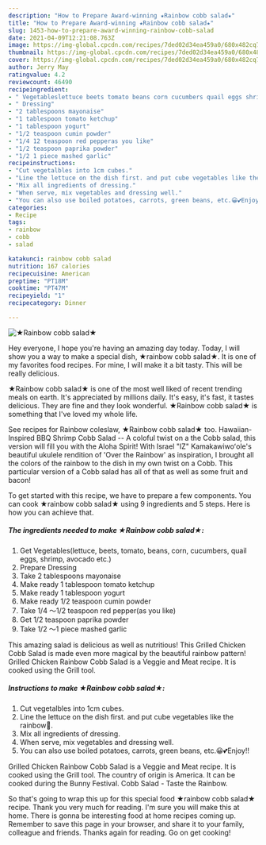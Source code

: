 ```yaml
---
description: "How to Prepare Award-winning ★Rainbow cobb salad★"
title: "How to Prepare Award-winning ★Rainbow cobb salad★"
slug: 1453-how-to-prepare-award-winning-rainbow-cobb-salad
date: 2021-04-09T12:21:08.763Z
image: https://img-global.cpcdn.com/recipes/7ded02d34ea459a0/680x482cq70/rainbow-cobb-salad-recipe-main-photo.jpg
thumbnail: https://img-global.cpcdn.com/recipes/7ded02d34ea459a0/680x482cq70/rainbow-cobb-salad-recipe-main-photo.jpg
cover: https://img-global.cpcdn.com/recipes/7ded02d34ea459a0/680x482cq70/rainbow-cobb-salad-recipe-main-photo.jpg
author: Jerry May
ratingvalue: 4.2
reviewcount: 46490
recipeingredient:
- " Vegetableslettuce beets tomato beans corn cucumbers quail eggs shrimp avocado etc"
- " Dressing"
- "2 tablespoons mayonaise"
- "1 tablespoon tomato ketchup"
- "1 tablespoon yogurt"
- "1/2 teaspoon cumin powder"
- "1/4 12 teaspoon red pepperas you like"
- "1/2 teaspoon paprika powder"
- "1/2 1 piece mashed garlic"
recipeinstructions:
- "Cut vegetalbles into 1cm cubes."
- "Line the lettuce on the dish first. and put cube vegetables like the rainbow🌈."
- "Mix all ingredients of dressing."
- "When serve, mix vegetables and dressing well."
- "You can also use boiled potatoes, carrots, green beans, etc.😀💕Enjoy!!"
categories:
- Recipe
tags:
- rainbow
- cobb
- salad

katakunci: rainbow cobb salad 
nutrition: 167 calories
recipecuisine: American
preptime: "PT18M"
cooktime: "PT47M"
recipeyield: "1"
recipecategory: Dinner

---
```



![★Rainbow cobb salad★](https://img-global.cpcdn.com/recipes/7ded02d34ea459a0/680x482cq70/rainbow-cobb-salad-recipe-main-photo.jpg)

Hey everyone, I hope you're having an amazing day today. Today, I will show you a way to make a special dish, ★rainbow cobb salad★. It is one of my favorites food recipes. For mine, I will make it a bit tasty. This will be really delicious.

★Rainbow cobb salad★ is one of the most well liked of recent trending meals on earth. It's appreciated by millions daily. It's easy, it's fast, it tastes delicious. They are fine and they look wonderful. ★Rainbow cobb salad★ is something that I've loved my whole life.

See recipes for Rainbow coleslaw, ★Rainbow cobb salad★ too. Hawaiian-Inspired BBQ Shrimp Cobb Salad -- A coloful twist on a the Cobb salad, this version will fill you with the Aloha Spirit! With Israel &#34;IZ&#34; Kamakawiwoʻole&#39;s beautiful ukulele rendition of &#39;Over the Rainbow&#39; as inspiration, I brought all the colors of the rainbow to the dish in my own twist on a Cobb. This particular version of a Cobb salad has all of that as well as some fruit and bacon!


To get started with this recipe, we have to prepare a few components. You can cook ★rainbow cobb salad★ using 9 ingredients and 5 steps. Here is how you can achieve that.

<!--inarticleads1-->

##### The ingredients needed to make ★Rainbow cobb salad★:

1. Get  Vegetables(lettuce, beets, tomato, beans, corn, cucumbers, quail eggs, shrimp, avocado etc.)
1. Prepare  Dressing
1. Take 2 tablespoons mayonaise
1. Make ready 1 tablespoon tomato ketchup
1. Make ready 1 tablespoon yogurt
1. Make ready 1/2 teaspoon cumin powder
1. Take 1/4 〜1/2 teaspoon red pepper(as you like)
1. Get 1/2 teaspoon paprika powder
1. Take 1/2 〜1 piece mashed garlic


This amazing salad is delicious as well as nutritious! This Grilled Chicken Cobb Salad is made even more magical by the beautiful rainbow pattern! Grilled Chicken Rainbow Cobb Salad is a Veggie and Meat recipe. It is cooked using the Grill tool. 

<!--inarticleads2-->

##### Instructions to make ★Rainbow cobb salad★:

1. Cut vegetalbles into 1cm cubes.
1. Line the lettuce on the dish first. and put cube vegetables like the rainbow🌈.
1. Mix all ingredients of dressing.
1. When serve, mix vegetables and dressing well.
1. You can also use boiled potatoes, carrots, green beans, etc.😀💕Enjoy!!


Grilled Chicken Rainbow Cobb Salad is a Veggie and Meat recipe. It is cooked using the Grill tool. The country of origin is America. It can be cooked during the Bunny Festival. Cobb Salad - Taste the Rainbow. 

So that's going to wrap this up for this special food ★rainbow cobb salad★ recipe. Thank you very much for reading. I'm sure you will make this at home. There is gonna be interesting food at home recipes coming up. Remember to save this page in your browser, and share it to your family, colleague and friends. Thanks again for reading. Go on get cooking!
